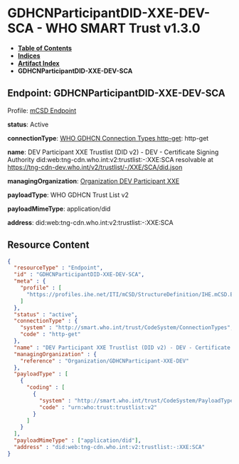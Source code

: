 # GDHCNParticipantDID-XXE-DEV-SCA - WHO SMART Trust v1.3.0

* [**Table of Contents**](toc.md)
* [**Indices**](indices.md)
* [**Artifact Index**](artifacts.md)
* **GDHCNParticipantDID-XXE-DEV-SCA**

## Endpoint: GDHCNParticipantDID-XXE-DEV-SCA

Profile: [mCSD Endpoint](https://profiles.ihe.net/ITI/mCSD/4.0.0/StructureDefinition-IHE.mCSD.Endpoint.html)

**status**: Active

**connectionType**: [WHO GDHCN Connection Types http-get](CodeSystem-ConnectionTypes.md#ConnectionTypes-http-get): http-get

**name**: DEV Participant XXE Trustlist (DID v2) - DEV - Certificate Signing Authority did:web:tng-cdn.who.int:v2:trustlist:-:XXE:SCA resolvable at https://tng-cdn-dev.who.int/v2/trustlist/-/XXE/SCA/did.json

**managingOrganization**: [Organization DEV Participant XXE](Organization-GDHCNParticipant-XXE-DEV.md)

**payloadType**: WHO GDHCN Trust List v2

**payloadMimeType**: application/did

**address**: did:web:tng-cdn.who.int:v2:trustlist:-:XXE:SCA



## Resource Content

```json
{
  "resourceType" : "Endpoint",
  "id" : "GDHCNParticipantDID-XXE-DEV-SCA",
  "meta" : {
    "profile" : [
      "https://profiles.ihe.net/ITI/mCSD/StructureDefinition/IHE.mCSD.Endpoint"
    ]
  },
  "status" : "active",
  "connectionType" : {
    "system" : "http://smart.who.int/trust/CodeSystem/ConnectionTypes",
    "code" : "http-get"
  },
  "name" : "DEV Participant XXE Trustlist (DID v2) - DEV - Certificate Signing Authority\ndid:web:tng-cdn.who.int:v2:trustlist:-:XXE:SCA\nresolvable at https://tng-cdn-dev.who.int/v2/trustlist/-/XXE/SCA/did.json",
  "managingOrganization" : {
    "reference" : "Organization/GDHCNParticipant-XXE-DEV"
  },
  "payloadType" : [
    {
      "coding" : [
        {
          "system" : "http://smart.who.int/trust/CodeSystem/PayloadTypes",
          "code" : "urn:who:trust:trustlist:v2"
        }
      ]
    }
  ],
  "payloadMimeType" : ["application/did"],
  "address" : "did:web:tng-cdn.who.int:v2:trustlist:-:XXE:SCA"
}

```
